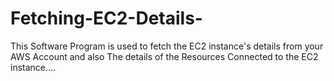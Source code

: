 # Fetching-EC2-Details-

This Software Program is used to fetch the EC2 instance's details from your AWS Account and also The details of the Resources Connected to the EC2 instance....

